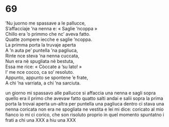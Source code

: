 # 69
  
’Nu juorno me spassave a le pallucce,  
S’affacciaje ’na nenna e: « Saglie ’ncoppa »  
Chillo era ’o primmo che nc’ aveva fatto.  
Quatte zompere iecche e saglie ’ncoppa.  
La primma porta la truvaje aperta  
A ’n auta pe’ puntella ’na pagliuca,  
Rinte nce steva ’na nenna cuccata,  
Nun era nè spugliata nè bestuta,  
Essa me rice: « Còccate a ’su lato! »  
I’ me nce cocco, ca so’ resoluto.  
Appunto, appunto se spontene ’e frate,  
A chi ’na varriata, a chi ’na sarciuta.

un giorno mi spassavo alle pallucce
si affaccia una nenna e sagli sopra
quello era il primo che avevaw fatto
quatto salti andai e salii sopra
la prima porta la trovai aperta
un-altra per puntella una pagliuca
dentro ci stava una nenna coricata
non era ne spogliata ne vestita
e lei mi dice: coricato al mio fianco
io mi ci corico, che son risoluto
proprio in quel momento spuntatno i frati
a chi una XXX  a hiu una XXX
